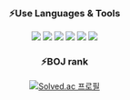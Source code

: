 <div align = "center">
 
<h3>⚡Use Languages & Tools</h3>
 <img src="https://img.shields.io/badge/C++-00599C?style=flat&logo=C++&logoColor=white"/>
 <img src="https://img.shields.io/badge/Python-3776AB?style=flat&logo=Python&logoColor=white"/>
 <img src="https://img.shields.io/badge/Visual Studio Code-007ACC?style=flat&logo=Visual Studio Code&logoColor=white"/>
 <img src="https://img.shields.io/badge/Spring Boot-6DB33F?style=flat&logo=Spring Boot&logoColor=white"/>
 <img src="https://img.shields.io/badge/MySQL-4479A1?style=flat&logo=MySQL&logoColor=white"/>
 <img src="https://img.shields.io/badge/Eclipse-2C2255?style=flat&logo=Eclipse&logoColor=white"/>
 
 </div>
 <div align = "center">
 <h3>⚡BOJ rank</h3>
 
 [![Solved.ac
 프로필](http://mazassumnida.wtf/api/v2/generate_badge?boj=junghyeon9363)](https://solved.ac/junghyeon9363)
 
</div>
